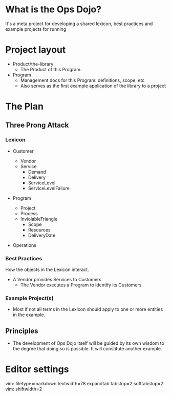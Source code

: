 # What is the Ops Dojo?

It's a meta project for developing a shared lexicon, best practices and example
projects for running 

# Project layout

- Product/the-library
  - The Product of this Program.
- Program
  - Management docs for this Program: definitions, scope, etc
  - Also serves as the first example application of the library to a project

# The Plan

## Three Prong Attack

### Lexicon

- Customer
  - Vendor
  - Service
    - Demand
    - Delivery
    - ServiceLevel
    - ServiceLevelFailure

- Program
  - Project
  - Process
  - InviolableTriangle
    - Scope
    - Resources
    - DeliveryDate

- Operations

### Best Practices

How the objects in the Lexicon interact.

- A Vendor provides Services to Customers
  - The Vendor executes a Program to identify its Customers

### Example Project(s)

- Most if not all terms in the Lexicon should apply to one or more entities in
  the example.

## Principles

- The development of Ops Dojo itself will be guided by its own wisdom to the
  degree that doing so is possible. It will constitute another example.

# Editor settings

vim: filetype=markdown textwidth=78 expandtab tabstop=2 softtabstop=2
vim: shiftwidth=2
